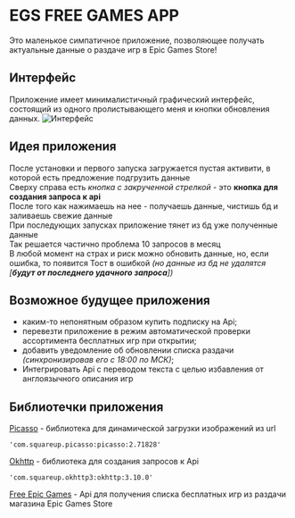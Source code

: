 # EGS FREE GAMES APP

Это маленькое симпатичное приложение, позволяющее получать актуальные данные о раздаче игр в Epic Games Store!


## Интерфейс

Приложение имеет минималистичный графический интерфейс, состоящий из одного пролистывающего меня и кнопки обновления данных.
![Интерфейс](https://s4.gifyu.com/images/Screenrecorder-2022-10-20-16-08-05-988.gif)

## Идея приложения

После установки и первого запуска загружается пустая активити, в которой есть предложение подгрузить данные  
Сверху справа есть *кнопка с закрученной стрелкой* - это **кнопка для создания запроса к api**  
После того как нажимаешь на нее - получаешь данные, чистишь бд и заливаешь свежие данные  
При последующих запусках приложение тянет из бд уже полученные данные  
Так решается частично проблема 10 запросов в месяц  
В любой момент на страх и риск можно обновить данные, но, если ошибка, то появится Тост в ошибкой *(но данные из бд не удалятся  
[**будут от последнего удачного запроса**])*

## Возможное будущее приложения

 - каким-то непонятным образом купить подписку на Api; 
 - перевезти приложение в режим автоматической проверки ассортимента бесплатных
   игр при открытии; 
 - добавить уведомление об обновлении списка раздачи *(синхронизировав
   его с 18:00 по МСК)*;
 - Интегрировать Api с переводом текста с целью избавления от
   англоязычного описания игр

## Библиотечки приложения
[Picasso](https://github.com/square/picasso) - библиотека для динамической загрузки изображений из url

    'com.squareup.picasso:picasso:2.71828'

[Okhttp](https://github.com/square/okhttp) - библиотека для создания запросов к Api

    'com.squareup.okhttp3:okhttp:3.10.0'
[Free Epic Games](https://rapidapi.com/thekevinconnor-lPsiMJNfyt0/api/free-epic-games/) - Api для получения списка бесплатных игр из раздачи магазина Epic Games Store
